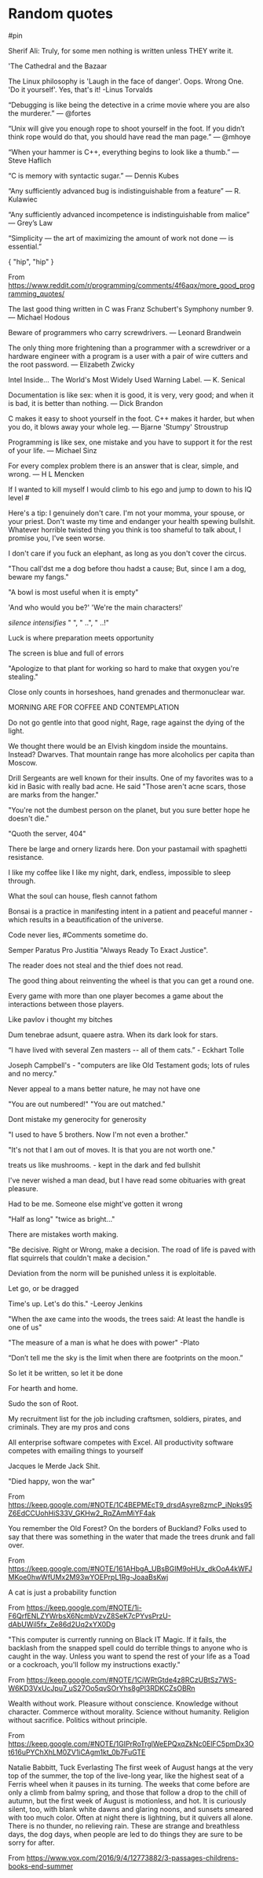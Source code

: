 # Random quotes

#pin

Sherif Ali: Truly, for some men nothing is written unless THEY write it.

'The Cathedral and the Bazaar

The Linux philosophy is 'Laugh in the face of danger'. Oops. Wrong One. 'Do it yourself'. Yes, that's it! -Linus Torvalds

“Debugging is like being the detective in a crime movie where you are also the murderer.” — @fortes

“Unix will give you enough rope to shoot yourself in the foot. If you didn’t think rope would do that, you should have read the man page.” — @mhoye

“When your hammer is C++, everything begins to look like a thumb.” — Steve Haflich

“C is memory with syntactic sugar.” — Dennis Kubes

“Any sufficiently advanced bug is indistinguishable from a feature” — R. Kulawiec

“Any sufficiently advanced incompetence is indistinguishable from malice” — Grey’s Law

“Simplicity — the art of maximizing the amount of work not done — is essential.”

{ "hip", "hip" }

From <https://www.reddit.com/r/programming/comments/4f6aqx/more_good_programming_quotes/> 

The last good thing written in C was Franz Schubert's Symphony number 9. ― Michael Hodous

Beware of programmers who carry screwdrivers. ― Leonard Brandwein

The only thing more frightening than a programmer with a screwdriver or a hardware engineer with a program is a user with a pair of wire cutters and the root password. ― Elizabeth Zwicky

Intel Inside... The World's Most Widely Used Warning Label. ― K. Senical

Documentation is like sex: when it is good, it is very, very good; and when it is bad, it is better than nothing. ― Dick Brandon

C makes it easy to shoot yourself in the foot. C++ makes it harder, but when you do, it blows away your whole leg. ― Bjarne 'Stumpy' Stroustrup

Programming is like sex, one mistake and you have to support it for the rest of your life. ― Michael Sinz

For every complex problem there is an answer that is clear, simple, and wrong. ― H L Mencken

If I wanted to kill myself I would climb to his ego and jump to down to his IQ level #

Here's a tip: I genuinely don't care. I'm not your momma, your spouse, or your priest. Don't waste my time and endanger your health spewing bullshit. Whatever horrible twisted thing you think is too shameful to talk about, I promise you, I've seen worse.

I don't care if you fuck an elephant, as long as you don't cover the circus.

"Thou call'dst me a dog before thou hadst a cause;
But, since I am a dog, beware my fangs."

"A bowl is most useful when it is empty"

'And who would you be?'
'We're the main characters!'

*silence intensifies* 
" ", " ..", " ..!"

Luck is where preparation meets opportunity

The screen is blue and full of errors

"Apologize to that plant for working so hard to make that oxygen you're stealing."

Close only counts in horseshoes, hand grenades and thermonuclear war.

MORNING ARE FOR COFFEE AND CONTEMPLATION

Do not go gentle into that good night,
Rage, rage against the dying of the light.

We thought there would be an Elvish kingdom inside the mountains.
Instead? Dwarves. That mountain range has more alcoholics per capita than Moscow.

Drill Sergeants are well known for their insults. One of my favorites was to a kid in Basic with really bad acne. He said "Those aren't acne scars, those are marks from the hanger."

"You're not the dumbest person on the planet, but you sure better hope he doesn't die."

"Quoth the server, 404"

There be large and ornery lizards here. Don your pastamail with spaghetti resistance.

I like my coffee like I like my night, dark, endless, impossible to sleep through.

What the soul can house, flesh cannot fathom

Bonsai is a practice in manifesting intent in a patient and peaceful manner - which results in a beautification of the universe.

Code never lies, #Comments sometime do.

Semper Paratus Pro Justitia "Always Ready To Exact Justice".

The reader does not steal and the thief does not read.

The good thing about reinventing the wheel is that you can get a round one.

Every game with more than one player becomes a game about the interactions between those players.

Like pavlov i thought my bitches

Dum tenebrae adsunt, quaere astra. When its dark look for stars.

“I have lived with several Zen masters -- all of them cats.” - Eckhart Tolle

Joseph Campbell's - "computers are like Old Testament gods; lots of rules and no mercy."

Never appeal to a mans better nature, he may not have one

"You are out numbered!" "You are out matched."

Dont mistake my generocity for generosity 

"I used to have 5 brothers. Now I'm not even a brother."

"It's not that I am out of moves. It is that you are not worth one." 

treats us like mushrooms. - kept in the dark and fed bullshit

I've never wished a man dead, but I have read some obituaries with great pleasure.

Had to be me. Someone else might've gotten it wrong

"Half as long" "twice as bright..."

There are mistakes worth making.

"Be decisive. Right or Wrong, make a decision. The road of life is paved with flat squirrels that couldn't make a decision."

Deviation from the norm will be punished unless it is exploitable.

Let go, or be dragged

Time's up. Let's do this." -Leeroy Jenkins

"When the axe came into the woods, the trees said: At least the handle is one of us"

"The measure of a man is what he does with power" -Plato

“Don’t tell me the sky is the limit when there are footprints on the moon.”

So let it be written, so let it be done

For hearth and home.

Sudo the son of Root.

My recruitment list for the job including craftsmen, soldiers, pirates, and criminals. They are my pros and cons

 All enterprise software competes with Excel. All productivity software competes with emailing things to yourself 

Jacques le Merde
Jack Shit.

"Died happy, won the war"

From <https://keep.google.com/#NOTE/1C4BEPMEcT9_drsdAsyre8zmcP_iNpks95Z6EdCCUohHiS33V_GKHw2_RqZAmMiYF4ak> 

You remember the Old Forest? On the borders of Buckland? Folks used to say that there was something in the water that made the trees drunk and fall over.

From <https://keep.google.com/#NOTE/161AHbgA_UBsBGIM9oHUx_dkOoA4kWFJMKoe0hwWfUMx2M93wYOEPrpL1Rg-JoaaBsKwj> 

A cat is just a probability function

From <https://keep.google.com/#NOTE/1i-F6QrfENLZYWrbsX6NcmbVzvZ8SeK7cPYvsPrzU-dAbUWil5fx_Ze86d2Uq2xYX0Dg> 

"This computer is currently running on Black IT Magic. If it fails, the backlash from the snapped spell could do terrible things to anyone who is caught in the way. Unless you want to spend the rest of your life as a Toad or a cockroach, you'll follow my instructions exactly."

From <https://keep.google.com/#NOTE/1CiWRtGtde4z8RCzUBtSz7WS-W6KD3VxUcJpu7_uS27Oo5qvSOrYhs8gPl3RDKCZsOBRn> 

Wealth without work.
Pleasure without conscience.
Knowledge without character.
Commerce without morality.
Science without humanity.
Religion without sacrifice.
Politics without principle.

From <https://keep.google.com/#NOTE/1GIPrRoTrglWeEPQxqZkNc0ElFC5pmDx3Ot616uPYChXhLM0ZV1iCAgm1kt_0b7FuGTE> 

Natalie Babbitt, Tuck Everlasting 
	The first week of August hangs at the very top of the summer, the top of the live-long year, like the highest seat of a Ferris wheel when it pauses in its turning. The weeks that come before are only a climb from balmy spring, and those that follow a drop to the chill of autumn, but the first week of August is motionless, and hot. It is curiously silent, too, with blank white dawns and glaring noons, and sunsets smeared with too much color. Often at night there is lightning, but it quivers all alone. There is no thunder, no relieving rain. These are strange and breathless days, the dog days, when people are led to do things they are sure to be sorry for after.

From <https://www.vox.com/2016/9/4/12773882/3-passages-childrens-books-end-summer> 


